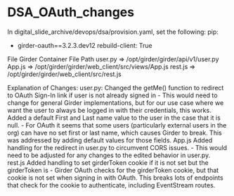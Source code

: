 # DSA_OAuth_changes

In digital_slide_archive/devops/dsa/provision.yaml, set the following:
pip:
  - girder-oauth==3.2.3.dev12
rebuild-client: True


File          Girder Container File Path
user.py   =>  /opt/girder/girder/api/v1/user.py
App.js    =>  /opt/girder/girder/web_client/src/views/App.js
rest.js   =>  /opt/girder/girder/web_client/src/rest.js


Explanation of Changes:
user.py: 
	Changed the getMe() function to redirect to OAuth Sign-In link if user is not already signed in
          - This would need to change for general Girder implementations, but for our use case where we 
            want the user to always be logged in with their credentials, this works.
	Added a default First and Last name value to the user in the case that it is null. 
	  - For OAuth it seems that some users (particularly external users in the org) can have no set
            first or last name, which causes Girder to break. This was addressed by adding default values
            for those fields.
App.js
	Added handling for the redirect in user.py to circumvent CORS issues.
          - This would need to be adjusted for any changes to the edited behavior in user.py.
rest.js
 	Added handling to set girderToken cookie if it is not set but the girderToken is
	  - Girder OAuth checks for the girderToken cookie, but that cookie is not set when signing in 
	    with OAuth. This breaks lots of endpoints that check for the cookie to authenticate, 
            including EventStream routes.
